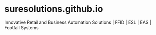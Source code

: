 # suresolutions.github.io
Innovative Retail and Business Automation Solutions | RFID | ESL | EAS | Footfall Systems
